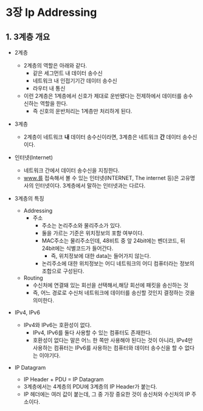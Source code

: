 # 3장 Ip Addressing

## 1. 3계층 개요

* 2계층
  * 2계층의 역할은 아래와 같다.
    * 같은 세그먼트 내 데이터 송수신
    * 네트워크 내 인접기기간 데이터 송수신
    * 라우터 내 통신
  * 이런 2계층은 1계층에서 신호가 제대로 운반됐다는 전제하에서 데이터를 송수신하는 역할을 한다.
    * 즉 신호의 운반처리는 1계층만 처리하게 된다.

* 3계층
  * 2계층이 네트워크 **내** 데이터 송수신이라면, 3계층은 네트워크 **간** 데이터 송수신이다.

* 인터넷(Internet)
  * 네트워크 간에서 데이터 송수신을 지칭한다.
  * www.를 접속해서 볼 수 있는 인터넷(INTERNET, The internet 등)은 고유명사의 인터넷이다. 3계층에서 말하는 인터넷과는 다르다.

* 3계층의 특징
  * Addressing
    * 주소
      * 주소는 논리주소와 물리주소가 있다.
      * 둘을 가르는 기준은 위치정보의 포함 여부이다.
      * MAC주소는 물리주소인데, 48비트 중 앞 24bit에는 벤더코드, 뒤 24bit에는 식별코드가 들어간다.
        * 즉, 위치정보에 대한 data는 들어가지 않는다.
      * 논리주소에 대한 위치정보는 어디 네트워크의 어디 컴퓨터라는 정보의 조합으로 구성된다.
  * Routing
    * 수신처에 연결돼 있는 회선을 선택해서,해당 회선에 패킷을 송신하는 것
    * 즉, 어느 경로로 수신처 네트워크에 데이터를 송신할 것인지 결정하는 것을 의미한다.

* IPv4, IPv6
  * IPv4와 IPv6는 호환성이 없다.
    * IPv4, IPv6를 둘다 사용할 수 있는 컴퓨터도 존재한다.
    * 호환성이 없다는 말은 어느 한 쪽만 사용해야 된다는 것이 아니라, IPv4만 사용하는 컴퓨터는 IPv6를 사용하는 컴퓨터와 데이터 송수신을 할 수 없다는 이야기다.

* IP Datagram
  * IP Header + PDU = IP Datagram
  * 3계층에서는 4계층의 PDU에 3계층의 IP Header가 붙는다.
  * IP 헤더에는 여러 값이 붙는데, 그 중 가장 중요한 것이 송신처와 수신처의 IP 주소이다.